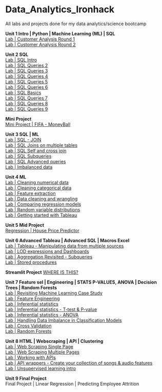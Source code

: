 # Data_Analytics_Ironhack
All labs and projects done for my data analytics/science bootcamp


**Unit 1 Intro | Python | Machine Learning (ML) | SQL** <br>
<a href ="https://github.com/KirstyGos/lab-customer-analysis-round-1">Lab | Customer Analysis Round 1</a> <br> 
<a href ="https://github.com/KirstyGos/lab-customer-analysis-round-2">Lab | Customer Analysis Round 2</a> <br>

**Unit 2 SQL** <br>
<a href ="https://github.com/KirstyGos/lab-intro-sql">Lab | SQL Intro</a> <br>
<a href ="https://github.com/KirstyGos/lab-sql-2">Lab | SQL Queries 2</a> <br>
<a href ="https://github.com/KirstyGos/lab-sql-3">Lab | SQL Queries 3</a> <br>
<a href ="https://github.com/KirstyGos/lab-sql-4">Lab | SQL Queries 4</a> <br>
<a href ="https://github.com/KirstyGos/lab-sql-5">Lab | SQL Queries 5</a> <br>
<a href ="https://github.com/KirstyGos/lab-sql-6">Lab | SQL Queries 6</a> <br>
<a href ="https://github.com/KirstyGos/lab-sql-basics">Lab | SQL Basics</a> <br>
<a href ="https://github.com/KirstyGos/lab-sql-7">Lab | SQL Queries 7</a> <br>
<a href ="https://github.com/KirstyGos/lab-sql-8">Lab | SQL Queries 8</a> <br>
<a href ="https://github.com/KirstyGos/lab-sql-9">Lab | SQL Queries 9</a> <br>

**Mini Project** <br>
<a href ="https://github.com/KirstyGos/project_FIFA_MoneyBall">Mini Project | FIFA - MoneyBall</a> <br>

**Unit 3 SQL | ML** <br>
<a href ="https://github.com/KirstyGos/lab-sql-join">Lab | SQL - JOIN</a> <br>
<a href ="https://github.com/KirstyGos/lab-sql-join-multiple-tables">Lab | SQL Joins on multiple tables<a/> <br>
<a href ="https://github.com/KirstyGos/lab-sql-self-cross-join">Lab | SQL Self and cross join<a/> <br>
<a href ="https://github.com/KirstyGos/lab-sql-subqueries">Lab | SQL Subqueries<a/> <br>
<a href ="https://github.com/KirstyGos/lab-sql-advanced-queries">Lab | SQL Advanced queries<a/> <br>
<a href ="https://github.com/KirstyGos/lab-imbalanced-data">Lab | Imbalanced data</a> <br>

**Unit 4 ML** <br>
<a href ="https://github.com/KirstyGos/lab-cleaning-numerical-data">Lab | Cleaning numerical data</a> <br>
<a href ="https://github.com/KirstyGos/lab-cleaning-categorical-data">Lab | Cleaning categorical data</a> <br>
<a href ="https://github.com/KirstyGos/lab-feature-extraction">Lab | Feature extraction</a> <br>
<a href ="https://github.com/KirstyGos/lab-data-cleaning-and-wrangling">Lab | Data cleaning and wrangling</a> <br>
<a href ="https://github.com/KirstyGos/lab-comparing-regression-models">Lab | Comparing regression models</a> <br>
<a href ="https://github.com/KirstyGos/lab-random-variable-distributions">Lab | Random variable distributions</a> <br>
<a href ="https://github.com/KirstyGos/lab-getting-started-with-tableau">Lab | Getting started with Tableau</a> <br>

**Unit 5 Mid Project** <br>
<a href ="https://github.com/KirstyGos/data_mid_bootcamp_project_regression">Regression | House Price Predictor</a> <br>

**Unit 6 Advanced Tableau | Advanced SQL | Macros Excel** <br>
<a href ="https://github.com/KirstyGos/lab-tableau-manipulating-data-from-multiple-sources">Lab | Tableau - Manipulating data from multiple sources</a> <br>
<a href ="https://github.com/KirstyGos/lab-lod-expressions-dashboards">Lab | LOD expressions and Dashboards</a> <br>
<a href ="https://github.com/KirstyGos/lab-aggregation-revisited-subqueries">Lab | Aggregation Revisited - Subqueries</a> <br>
<a href ="https://github.com/KirstyGos/lab-aggregation-revisited-subqueries">Lab | Stored procedures</a> <br>

**Streamlit Project**
<a href =""> WHERE IS THIS?</a> <br>

**Unit 7 Feature sel | Engineering | STATS P-VALUES, ANOVA | Decision Trees | Random Forests** <br>
<a href ="https://github.com/KirstyGos/lab-revisiting-machine-learning">Lab | Revisiting Machine Learning Case Study</a> <br>
<a href="https://github.com/KirstyGos/lab-feature-engineering">Lab | Feature Engineering</a> <br>
<a href="https://github.com/KirstyGos/lab-inferential-statistics">Lab | Inferential statistics</a> <br>
<a href ="https://github.com/KirstyGos/lab-t-tests-p-values">Lab | Inferential statistics - T-test & P-value</a> <br>
<a href = "https://github.com/KirstyGos/lab-inferential-statistics-anova">Lab | Inferential statistics - ANOVA</a> <br>
<a href ="https://github.com/KirstyGos/lab-handling-data-imbalance-classification">Lab | Handling Data Imbalance in Classification Models</a> <br>
<a href ="https://github.com/KirstyGos/lab-cross-validation">Lab | Cross Validation</a> <br>
<a href ="https://github.com/KirstyGos/lab-random-forests">Lab | Random Forests</a> <br>

**Unit 8 HTML | Webscraping | API | Clustering** <br>
<a href ="https://github.com/KirstyGos/lab-web-scraping-single-page">Lab | Web Scraping Single Page</a> <br>
<a href ="https://github.com/KirstyGos/lab-web-scraping-multiple-pages">Lab | Web Scraping Multiple Pages</a> <br>
<a href ="https://github.com/KirstyGos/lab-working-with-api">Lab | Working with APIs</a> <br>
<a href ="https://github.com/KirstyGos/lab-api-wrappers">Lab | API wrappers - Create your collection of songs & audio features</a> <br>
<a href ="https://github.com/KirstyGos/lab-unsupervised-learning-intro">Lab | Unsupervised learning intro</a> <br>

**Unit 9 Final Project** <br>
<a herf ="https://github.com/KirstyGos/HR_Analytics_Attrition">Final Project | Linear Regression | Predicting Employee Attrition</a>
